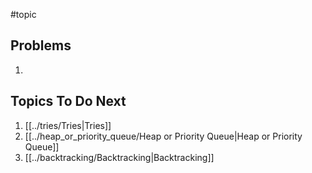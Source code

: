 #topic 

## Problems
1. 

## Topics To Do Next
1. [[../tries/Tries|Tries]]
2. [[../heap_or_priority_queue/Heap or Priority Queue|Heap or Priority Queue]]
3. [[../backtracking/Backtracking|Backtracking]]